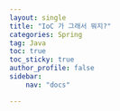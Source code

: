 ```yaml
---
layout: single
title: "IoC 가 그래서 뭐지?"
categories: Spring
tag: Java
toc: true
toc_sticky: true
author_profile: false
sidebar:
    nav: "docs"

---
```

